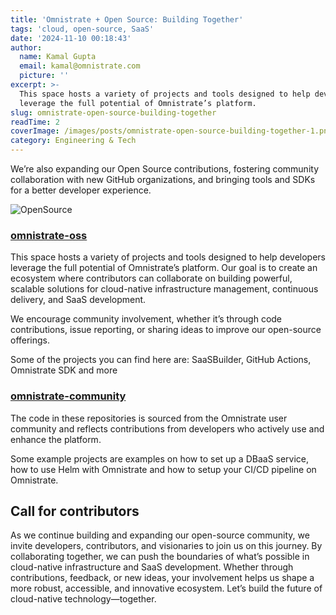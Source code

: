 ```yaml
---
title: 'Omnistrate + Open Source: Building Together'
tags: 'cloud, open-source, SaaS'
date: '2024-11-10 00:18:43'
author:
  name: Kamal Gupta
  email: kamal@omnistrate.com
  picture: ''
excerpt: >-
  This space hosts a variety of projects and tools designed to help developers
  leverage the full potential of Omnistrate’s platform.
slug: omnistrate-open-source-building-together
readTime: 2
coverImage: /images/posts/omnistrate-open-source-building-together-1.png
category: Engineering & Tech
---
```


We’re also expanding our Open Source contributions, fostering community collaboration with new GitHub organizations, and bringing tools and SDKs for a better developer experience.

![OpenSource][15]


### [omnistrate-oss][11]


This space hosts a variety of projects and tools designed to help developers leverage the full potential of Omnistrate’s platform. Our goal is to create an ecosystem where contributors can collaborate on building powerful, scalable solutions for cloud-native infrastructure management, continuous delivery, and SaaS development. 

We encourage community involvement, whether it’s through code contributions, issue reporting, or sharing ideas to improve our open-source offerings. 

Some of the projects you can find here are: SaaSBuilder, GitHub Actions, Omnistrate SDK and more


### [omnistrate-community][12]


The code in these repositories is sourced from the Omnistrate user community and reflects contributions from developers who actively use and enhance the platform. 

Some example projects are examples on how to set up a DBaaS service, how to use Helm with Omnistrate and how to setup your CI/CD pipeline on Omnistrate. 


## Call for contributors


As we continue building and expanding our open-source community, we invite developers, contributors, and visionaries to join us on this journey. By collaborating together, we can push the boundaries of what’s possible in cloud-native infrastructure and SaaS development. Whether through contributions, feedback, or new ideas, your involvement helps us shape a more robust, accessible, and innovative ecosystem. Let’s build the future of cloud-native technology—together.


  [15]: /images/posts/omnistrate-open-source-building-together-1.png
  [11]: https://github.com/omnistrate-oss
  [12]: https://github.com/omnistrate-community
